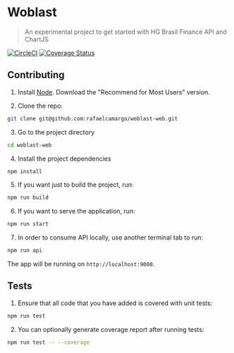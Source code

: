 # Woblast
> An experimental project to get started with HG Brasil Finance API and ChartJS

[![CircleCI](https://circleci.com/gh/rafaelcamargo/woblast-web/tree/master.svg?style=svg)](https://circleci.com/gh/rafaelcamargo/woblast-web/tree/master)
[![Coverage Status](https://coveralls.io/repos/github/rafaelcamargo/woblast-web/badge.svg)](https://coveralls.io/github/rafaelcamargo/woblast-web)

## Contributing

1. Install [Node](https://nodejs.org/en/). Download the "Recommend for Most Users" version.

2. Clone the repo:
``` bash
git clone git@github.com:rafaelcamargo/woblast-web.git
```

3. Go to the project directory
``` bash
cd woblast-web
```

4. Install the project dependencies
``` bash
npm install
```

5. If you want just to build the project, run:
``` bash
npm run build
```

6. If you want to serve the application, run:
``` bash
npm run start
```

7. In order to consume API locally, use another terminal tab to run:
``` bash
npm run api
```

The app will be running on `http://localhost:9000`.

## Tests

1. Ensure that all code that you have added is covered with unit tests:
``` bash
npm run test
```

2. You can optionally generate coverage report after running tests:
``` bash
npm run test -- --coverage
```
